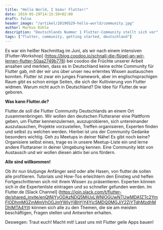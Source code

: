 ```yaml
---
title: "Hello World, I bims! Flutter!"
date: 2019-05-29T14:15:59+02:00
draft: false
header_image: "/artikel/20190529-hello-world/community.jpg"
author: Markus Kühle
description: "Deutschlands Nummer 1 Flutter-Community stellt sich vor"
tags: ["flutter, community, getting started, deutschland"]
---
```

 Es war ein heißer Nachmittag im Juni, als wir nach einem intensiven [Flutter-Workshop] (https://blog.coodoo.io/schnall-die-flügel-an-wir-lernen-flutter-50aa2749b778) bei coodoo die Früchte unserer Arbeit ansahen und merkten, dass es in Deutschland 
 keine echte Community für Flutter gab, mit der wir uns über unser neu erlerntes Wissen austauschen konnten. Flutter ist zwar ein junges Framework, aber im englischsprachigen Raum gibt es schon einige Seiten, die sich der Kultivierung von Flutter widmen. Warum nicht auch in Deutschland?
 Die Idee für Flutter.de war geboren. 

 **Was kann Flutter.de?**

Flutter.de soll die Flutter Community Deutschlands an einem Ort zusammenbringen. Wir wollen den deutschen Flutteraner eine Plattform geben, um Flutter kennenzulernen, auszuprobieren, sich untereinander auszutauschen, Projekte vorzustellen, Treffen organisieren, Experten finden und selbst zu welchen werden. 
Hierbei ist uns der Community Gedanke besonders wichtig. Geh zu Meetups in deiner Nähe! Es gibt noch keine? Organisiere selbst eines, trage es in unsere Meetup-Liste ein und lerne andere Fluttaraner in deiner Umgebung kennen. Eine Community lebt von Austausch und wir wollen diesen aktiv bei uns fördern.

**Alle sind willkommen!**

Ob ihr nun blutjunge Anfänger seid oder alte Hasen, von flutter.de sollen alle profitieren. Tutorials und How-Tos erleichtern den Einstieg und helfen Fortgeschrittenen sich mit ihrem Wissen zu präsentieren. Experten können sich in die Expertenliste eintragen und so schneller gefunden werden. Im Flutter.de [Slack Channel] (https://join.slack.com/t/flutter-de/shared_invite/enQtNjYyODAzNDQ5MjUxLWNlOGUwNTUwMDA1ZTc2YmFlODhmMGZmMmVhOGJmYWIyYjBhYjY4Yjc5MDQ0MGJiY2ZjYTdhMzdhMDhlMTA4YjI) können sich alle zu den Themen, die sie am meisten beschäftigen, Fragen stellen und Antworten erhalten.  

Deswegen: Traut euch! Macht mit! Lasst uns mit Flutter geile Apps bauen!